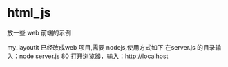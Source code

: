 # html_js
放一些 web 前端的示例

my_layoutit 已经改成web 项目,需要 nodejs,使用方式如下
在server.js 的目录输入：node server.js 80
打开浏览器，输入：http://localhost
